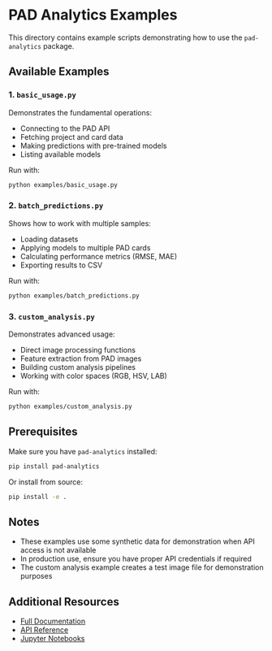 # PAD Analytics Examples

This directory contains example scripts demonstrating how to use the `pad-analytics` package.

## Available Examples

### 1. `basic_usage.py`
Demonstrates the fundamental operations:
- Connecting to the PAD API
- Fetching project and card data
- Making predictions with pre-trained models
- Listing available models

Run with:
```bash
python examples/basic_usage.py
```

### 2. `batch_predictions.py`
Shows how to work with multiple samples:
- Loading datasets
- Applying models to multiple PAD cards
- Calculating performance metrics (RMSE, MAE)
- Exporting results to CSV

Run with:
```bash
python examples/batch_predictions.py
```

### 3. `custom_analysis.py`
Demonstrates advanced usage:
- Direct image processing functions
- Feature extraction from PAD images
- Building custom analysis pipelines
- Working with color spaces (RGB, HSV, LAB)

Run with:
```bash
python examples/custom_analysis.py
```

## Prerequisites

Make sure you have `pad-analytics` installed:
```bash
pip install pad-analytics
```

Or install from source:
```bash
pip install -e .
```

## Notes

- These examples use some synthetic data for demonstration when API access is not available
- In production use, ensure you have proper API credentials if required
- The custom analysis example creates a test image file for demonstration purposes

## Additional Resources

- [Full Documentation](https://pad.crc.nd.edu/docs)
- [API Reference](https://pad.crc.nd.edu/openapi.json)
- [Jupyter Notebooks](../notebooks/)